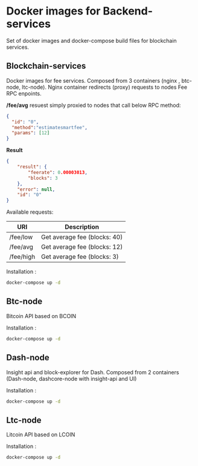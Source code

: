 # Docker images for Backend-services

Set of docker images and docker-compose build files for blockchain services.


## Blockchain-services

Docker images for fee services. Composed from 3 containers (nginx , btc-node, ltc-node).
Nginx container redirects (proxy) requests to nodes Fee RPC enpoints.

**/fee/avg**  resuest simply proxied to nodes that call below RPC method:
```json
{
  "id": "0",
  "method":"estimatesmartfee",
  "params": [12]
}
```
**Result**
```json
{
    "result": {
        "feerate": 0.00003013,
        "blocks": 3
    },
    "error": null,
    "id": "0"
}
```

Available requests:

| URI       | Description |
| --------- | -------- |
| /fee/low  | Get average fee (blocks: 40) |
| /fee/avg  | Get average fee (blocks: 12) |
| /fee/high | Get average fee (blocks: 3) |


Installation :
```bash
docker-compose up -d
```
## Btc-node

Bitcoin API based on BCOIN

Installation :
```bash
docker-compose up -d
```
## Dash-node

Insight api and block-explorer for Dash. Composed from 2 containers (Dash-node, dashcore-node with insight-api and UI)

Installation :
```bash
docker-compose up -d
```
## Ltc-node

Litcoin API based on LCOIN

Installation :
```bash
docker-compose up -d
```
